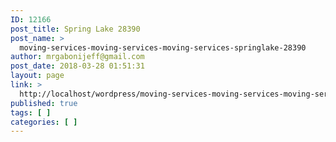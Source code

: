 ```yaml
---
ID: 12166
post_title: Spring Lake 28390
post_name: >
  moving-services-moving-services-moving-services-springlake-28390
author: mrgabonijeff@gmail.com
post_date: 2018-03-28 01:51:31
layout: page
link: >
  http://localhost/wordpress/moving-services-moving-services-moving-services-springlake-28390/
published: true
tags: [ ]
categories: [ ]
---
```

